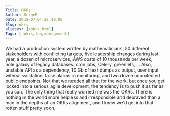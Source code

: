 ```yaml
---
Title: OKRs
Author: SergeM
Date: 2018-07-04 22:10:00
Slug: okrs
aliases: [/okrs.html]
Tags: [ okrs,fun,management]
---
```






We had a production system written by mathematicians, 
50 different stakeholders with conflicting targets, five leadership changes during last year,
a dozen of microservices, AWS costs of 10 thousands per week,  
hole galaxy of legacy databases, cron jobs, Celery, greenlets, …
Also, unstable API as a dependency, 10 Gb of text dumps as output,  user input without validation, 
false alarms in monitoring, and two dozen unprotected public endpoints. 
Not that we needed all that for the work, but once you get locked into a serious agile development,
the tendency is to push it as far as you can. The only thing that really worried me was the OKRs. 
There is nothing in the world more helpless and irresponsible and depraved than a man
in the depths of an OKRs alignment, and I knew we'd get into that rotten stuff pretty soon. 
